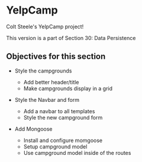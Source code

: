 # YelpCamp
Colt Steele's YelpCamp project!

This version is a part of Section 30: Data Persistence

## Objectives for this section
- Style the campgrounds
    - Add better header/title
    - Make campgrounds display in a grid

- Style the Navbar and form
    - Add a navbar to all templates
    - Style the new campground form

- Add Mongoose
    - Install and configure momgoose
    - Setup campground model
    - Use campground model inside of the routes